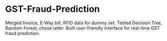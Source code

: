 # GST-Fraud-Prediction
Merged Invoice, E-Way bill, RFID data for dummy set. Tested Decision Tree, Random Forest; chose latter. Built user-friendly interface for real-time GST fraud prediction.
